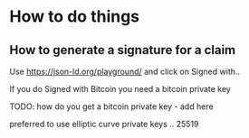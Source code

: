 # How to do things


## How to generate a signature for a claim

Use https://json-ld.org/playground/ and click on Signed with..

If you do Signed with Bitcoin you need a bitcoin private key

TODO: how do you get a bitcoin private key - add here

preferred to use elliptic curve private keys .. 25519
